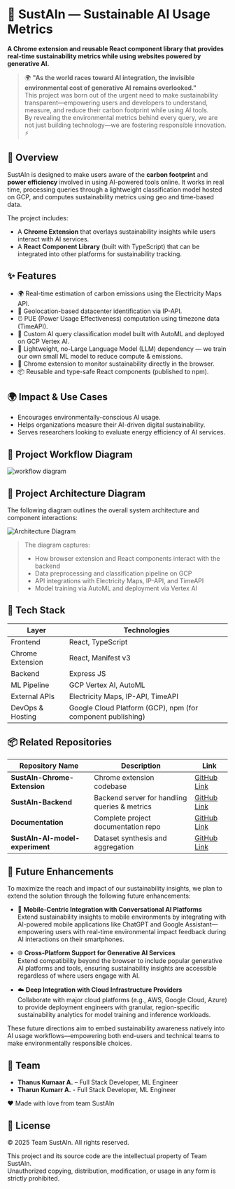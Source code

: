 # 🌱 SustAIn — Sustainable AI Usage Metrics

**A Chrome extension and reusable React component library that provides real-time sustainability metrics while using websites powered by generative AI.**

> 🌍 **"As the world races toward AI integration, the invisible environmental cost of generative AI remains overlooked."**  
> This project was born out of the urgent need to make sustainability transparent—empowering users and developers to understand, measure, and reduce their carbon footprint while using AI tools.  
> By revealing the environmental metrics behind every query, we are not just building technology—we are fostering responsible innovation. ⚡


## 🚀 Overview

SustAIn is designed to make users aware of the **carbon footprint** and **power efficiency** involved in using AI-powered tools online. It works in real time, processing queries through a lightweight classification model hosted on GCP, and computes sustainability metrics using geo and time-based data.

The project includes:

- A **Chrome Extension** that overlays sustainability insights while users interact with AI services.
- A **React Component Library** (built with TypeScript) that can be integrated into other platforms for sustainability tracking.


## ✨ Features

- 🌍 Real-time estimation of carbon emissions using the Electricity Maps API.
- 📍 Geolocation-based datacenter identification via IP-API.
- ⏰ PUE (Power Usage Effectiveness) computation using timezone data (TimeAPI).
- 🧠 Custom AI query classification model built with AutoML and deployed on GCP Vertex AI.
- 🔌 Lightweight, no-Large Language Model (LLM) dependency — we train our own small ML model to reduce compute & emissions.
- 🧩 Chrome extension to monitor sustainability directly in the browser.
- 📦 Reusable and type-safe React components (published to npm).


## 🌍 Impact & Use Cases

- Encourages environmentally-conscious AI usage.
- Helps organizations measure their AI-driven digital sustainability.
- Serves researchers looking to evaluate energy efficiency of AI services.


## 🧭 Project Workflow Diagram

![workflow diagram](https://github.com/user-attachments/assets/fb85fcb4-5efe-4a85-a6a2-694439d5beae)

## 🧭 Project Architecture Diagram

The following diagram outlines the overall system architecture and component interactions:

![Architecture Diagram](https://github.com/user-attachments/assets/f817f1ac-ff02-402b-8840-84df8ca938d1)

> The diagram captures:
> - How browser extension and React components interact with the backend
> - Data preprocessing and classification pipeline on GCP
> - API integrations with Electricity Maps, IP-API, and TimeAPI
> - Model training via AutoML and deployment via Vertex AI

## 🧰 Tech Stack

| Layer           | Technologies                                                                 |
|-----------------|------------------------------------------------------------------------------|
| Frontend        | React, TypeScript                                                            |
| Chrome Extension| React, Manifest v3                                                           |
| Backend         | Express JS                                                                   |
| ML Pipeline     | GCP Vertex AI, AutoML                                                        |
| External APIs   | Electricity Maps, IP-API, TimeAPI                                            |
| DevOps & Hosting| Google Cloud Platform (GCP), npm (for component publishing)                  |


## 📦 Related Repositories

| Repository Name                        | Description                                     | Link |
|----------------------------------------|-------------------------------------------------|------|
| **SustAIn-Chrome-Extension**           | Chrome extension codebase                       | [GitHub Link](https://github.com/SustAIn-GDG/SustAIn-Chrome-Extension) |
| **SustAIn-Backend**                    | Backend server for handling queries & metrics   | [GitHub Link](https://github.com/SustAIn-GDG/SustAIn-Backend) |
| **Documentation**                      | Complete project documentation repo             | [GitHub Link](https://github.com/SustAIn-GDG/Documentation) |
| **SustAIn-AI-model-experiment**        | Dataset synthesis and aggregation               | [GitHub Link](https://github.com/SustAIn-GDG/SustAIn-AI-model-experiment) |


## 🔮 Future Enhancements

To maximize the reach and impact of our sustainability insights, we plan to extend the solution through the following future enhancements:

- 📱 **Mobile-Centric Integration with Conversational AI Platforms**  
  Extend sustainability insights to mobile environments by integrating with AI-powered mobile applications like ChatGPT and Google Assistant—empowering users with real-time environmental impact feedback during AI interactions on their smartphones.

- 🌐 **Cross-Platform Support for Generative AI Services**  
  Extend compatibility beyond the browser to include popular generative AI platforms and tools, ensuring sustainability insights are accessible regardless of where users engage with AI.

- ☁️ **Deep Integration with Cloud Infrastructure Providers**  
  Collaborate with major cloud platforms (e.g., AWS, Google Cloud, Azure) to provide deployment engineers with granular, region-specific sustainability analytics for model training and inference workloads.

These future directions aim to embed sustainability awareness natively into AI usage workflows—empowering both end-users and technical teams to make environmentally responsible choices.


## 👥 Team

- **Thanus Kumaar A.** – Full Stack Developer, ML Engineer
- **Tharun Kumarr A.** - Full Stack Developer, ML Engineer

❤️ Made with love from team SustAIn


## 📜 License
© 2025 Team SustAIn. All rights reserved.

This project and its source code are the intellectual property of Team SustAIn.  
Unauthorized copying, distribution, modification, or usage in any form is strictly prohibited.
